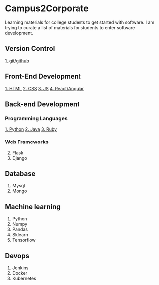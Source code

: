 # Campus2Corporate
Learning materials for college students to get started with software. I am trying to curate a list of materials for students to enter software development.

## Version Control
[1. git/github](http://rogerdudler.github.io/git-guide/)

## Front-End Development
[1. HTML](https://www.tutorialspoint.com/html/html_forms.htm)
[2. CSS](https://www.tutorialspoint.com/css)
[3. JS](https://www.tutorialspoint.com/javascript)
[4. React/Angular](https://reactjs.org/tutorial/tutorial.html)

## Back-end Development

### Programming Languages
[1. Python](https://learnxinyminutes.com/docs/python3/)
[2. Java](https://learnxinyminutes.com/docs/java/)
[3. Ruby](https://learnxinyminutes.com/docs/ruby/)

### Web Frameworks
2. Flask
3. Django

## Database
1. Mysql
2. Mongo

## Machine learning
1. Python
2. Numpy
3. Pandas
4. Sklearn
5. Tensorflow

## Devops 
1. Jenkins
2. Docker
3. Kubernetes



